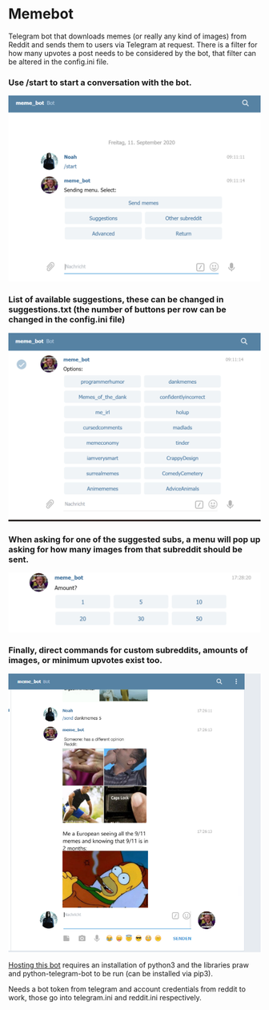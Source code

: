 # Memebot
Telegram bot that downloads memes (or really any kind of images) from Reddit and sends them to users via Telegram at request.
There is a filter for how many upvotes a post needs to be considered by the bot, that filter can be altered in the config.ini file.



### Use /start to start a conversation with the bot.

![](images/mainmenu.png)




### List of available suggestions, these can be changed in suggestions.txt (the number of buttons per row can be changed in the config.ini file)

![](images/suggestions.png)




### When asking for one of the suggested subs, a menu will pop up asking for how many images from  that subreddit should be sent.

![](images/amountMenu.png)




### Finally, direct commands for custom subreddits, amounts of images, or minimum upvotes exist too.

![](images/sendMemes.png)





<ins>Hosting this bot</ins> requires an installation of python3 and the libraries praw and python-telegram-bot to be run (can be installed via pip3).

Needs a bot token from telegram and account credentials from reddit to work, those go into telegram.ini and reddit.ini respectively.
